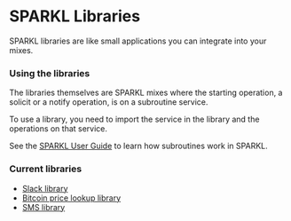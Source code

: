 # SPARKL Libraries
SPARKL libraries are like small applications you can integrate into your mixes. 

### Using the libraries
The libraries themselves are SPARKL mixes where the starting operation, a solicit or a notify operation, is on a subroutine service.

To use a library, you need to import the service in the library and the operations on that service. 

See the [SPARKL User Guide](http://docs.sparkl.com/#TopicRoot/Extensions/Subroutines/the_subroutine_extension_c.html) to learn how subroutines work in SPARKL.

### Current libraries
* [Slack library](lib_slack)
* [Bitcoin price lookup library](lib_bitcoin)
* [SMS library](lib_sms)


